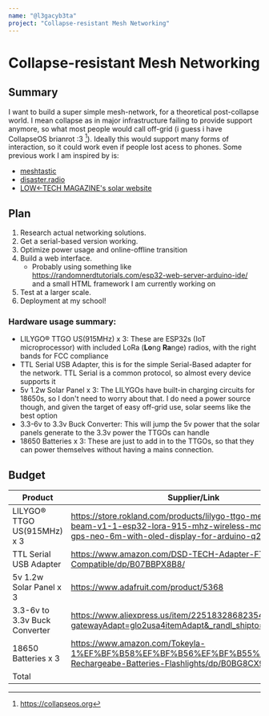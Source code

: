 ```yaml
---
name: "@l3gacyb3ta"
project: "Collapse-resistant Mesh Networking"
---
```


# Collapse-resistant Mesh Networking

## Summary

I want to build a super simple mesh-network, for a theoretical post-collapse world. I mean collapse as in major infrastructure failing to provide support anymore, so what most people would call off-grid (i guess i have CollapseOS brianrot :3 [^1]). Ideally this would support many forms of interaction, so it could work even if people lost acess to phones. Some previous work I am inspired by is:
- [meshtastic](https://meshtastic.org/)
- [disaster.radio](https://disaster.radio/)
- [LOW←TECH MAGAZINE's solar website](https://solar.lowtechmagazine.com/about.html)

## Plan

1. Research actual networking solutions.
1. Get a serial-based version working.
1. Optimize power usage and online-offline transition
1. Build a web interface.
    * Probably using something like <https://randomnerdtutorials.com/esp32-web-server-arduino-ide/> and a small HTML framework I am currently working on
1. Test at a larger scale.
1. Deployment at my school!

### Hardware usage summary:

* LILYGO® TTGO US(915MHz) x 3: These are ESP32s (IoT microprocessor) with included LoRa (**Lo**ng **Ra**nge) radios, with the right bands for FCC compliance
* TTL Serial USB Adapter, this is for the simple Serial-Based adapter for the network. TTL Serial is a common protocol, so almost every device supports it
* 5v 1.2w Solar Panel x 3: The LILYGOs have built-in charging circuits for 18650s, so I don't need to worry about that. I do need a power source though, and given the target of easy off-grid use, solar seems like the best option
* 3.3-6v to 3.3v Buck Converter: This will jump the 5v power that the solar panels generate to the 3.3v power the TTGOs can handle
* 18650 Batteries x 3: These are just to add in to the TTGOs, so that they can power themselves without having a mains connection.

## Budget

| Product                       | Supplier/Link                                                                                                                                                    | Cost    |
|-------------------------------|------------------------------------------------------------------------------------------------------------------------------------------------------------------|---------|
| LILYGO® TTGO US(915MHz) x 3   | https://store.rokland.com/products/lilygo-ttgo-meshtastic-t-beam-v1-1-esp32-lora-915-mhz-wireless-module-wifi-gps-neo-6m-with-oled-display-for-arduino-q202-l206 | $128.30 |
| TTL Serial USB Adapter        | https://www.amazon.com/DSD-TECH-Adapter-FT232RL-Compatible/dp/B07BBPX8B8/                                                                                        | $15.40  |
| 5v 1.2w Solar Panel x 3       | https://www.adafruit.com/product/5368                                                                                                                            | $55.33  |
| 3.3-6v to 3.3v Buck Converter | https://www.aliexpress.us/item/2251832868235446.html?gatewayAdapt=glo2usa4itemAdapt&_randl_shipto=US                                                             | $8.10   |
| 18650 Batteries x 3           | https://www.amazon.com/Tokeyla-1%EF%BF%B58%EF%BF%B56%EF%BF%B55%EF%BF%B50-Rechargeabe-Batteries-Flashlights/dp/B0BG8CX93Q                                         | $24.99  |
| Total                         |                                                                                                                                                                  | $232.12 |

[^1]: <https://collapseos.org>

